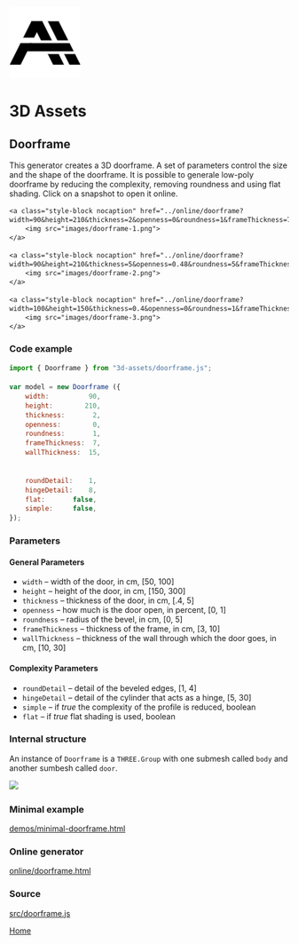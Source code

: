<img class="logo" src="../assets/logo/logo.png">


# 3D Assets


## Doorframe

This generator creates a 3D doorframe. A set of
parameters control the size and the shape of the doorframe. It is possible to generale low-poly doorframe by reducing
the complexity, removing roundness and using flat shading. Click
on a snapshot to open it online.

<p class="gallery">

	<a class="style-block nocaption" href="../online/doorframe?width=90&height=210&thickness=2&openness=0&roundness=1&frameThickness=7&wallThickness=15&roundDetail=1&hingeDetail=8&flat=false&simple=false">
		<img src="images/doorframe-1.png">
	</a>

	<a class="style-block nocaption" href="../online/doorframe?width=90&height=210&thickness=5&openness=0.48&roundness=5&frameThickness=10&wallThickness=30&roundDetail=1&hingeDetail=5&flat=false&simple=false">
		<img src="images/doorframe-2.png">
	</a>

	<a class="style-block nocaption" href="../online/doorframe?width=100&height=150&thickness=0.4&openness=0&roundness=1&frameThickness=10&wallThickness=10&roundDetail=1&hingeDetail=8&flat=false&simple=false">
		<img src="images/doorframe-3.png">
	</a>

</p>


### Code example

```js
import { Doorframe } from "3d-assets/doorframe.js";

var model = new Doorframe ({
	width:          90,
	height:        210,
	thickness:       2,
	openness:        0,
	roundness:       1,
	frameThickness:  7,
	wallThickness:  15,


	roundDetail:    1,
	hingeDetail:    8,
	flat:	    false,
	simple:     false,
});
```


### Parameters

#### General Parameters

* `width` &ndash; width of the door, in cm, [50, 100]
* `height` &ndash; height of the door, in cm, [150, 300]
* `thickness` &ndash; thickness of the door, in cm, [.4, 5]
* `openness` &ndash; how much is the door open, in percent, [0, 1]
* `roundness` &ndash; radius of the bevel, in cm, [0, 5]
* `frameThickness` &ndash; thickness of the frame, in cm, [3, 10]
* `wallThickness` &ndash; thickness of the wall through which the door goes, in cm, [10, 30]

#### Complexity Parameters

* `roundDetail` &ndash; detail of the beveled edges, [1, 4]
* `hingeDetail` &ndash; detail of the cylinder that acts as a hinge, [5, 30]
* `simple` &ndash; if *true* the complexity of the profile is reduced, boolean
* `flat` &ndash; if *true* flat shading is used, boolean

### Internal structure

An instance of `Doorframe` is a `THREE.Group` with one submesh
called `body` and another sumbesh called `door`.

<img src="images/doorframe-scheme.png">

### Minimal example

[demos/minimal-doorframe.html](../demos/minimal-doorframe.html)


### Online generator

[online/doorframe.html](../online/doorframe.html)


### Source

[src/doorframe.js](https://github.com/boytchev/assets/blob/main/src/doorframe.js)

		
<div class="footnote">
	<a href="../">Home</a>
</div>
